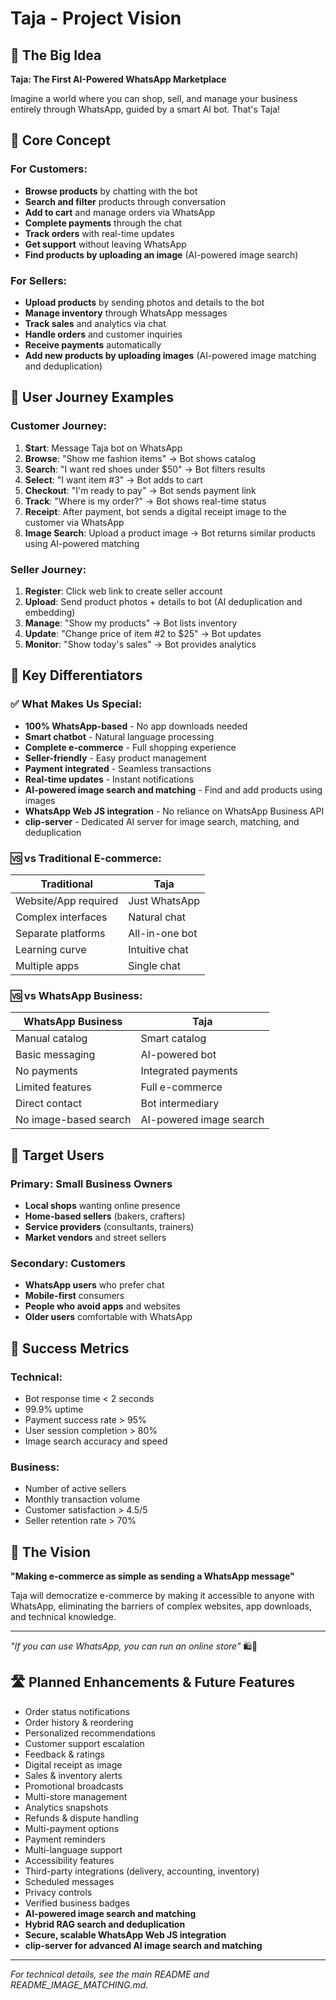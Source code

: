 # Taja - Project Vision

## 🎯 The Big Idea

**Taja: The First AI-Powered WhatsApp Marketplace**

Imagine a world where you can shop, sell, and manage your business entirely through WhatsApp, guided by a smart AI bot. That's Taja!

## 🚀 Core Concept

### For Customers:
- **Browse products** by chatting with the bot
- **Search and filter** products through conversation
- **Add to cart** and manage orders via WhatsApp
- **Complete payments** through the chat
- **Track orders** with real-time updates
- **Get support** without leaving WhatsApp
- **Find products by uploading an image** (AI-powered image search)

### For Sellers:
- **Upload products** by sending photos and details to the bot
- **Manage inventory** through WhatsApp messages
- **Track sales** and analytics via chat
- **Handle orders** and customer inquiries
- **Receive payments** automatically
- **Add new products by uploading images** (AI-powered image matching and deduplication)

## 🔄 User Journey Examples

### Customer Journey:
1. **Start**: Message Taja bot on WhatsApp
2. **Browse**: "Show me fashion items" → Bot shows catalog
3. **Search**: "I want red shoes under $50" → Bot filters results
4. **Select**: "I want item #3" → Bot adds to cart
5. **Checkout**: "I'm ready to pay" → Bot sends payment link
6. **Track**: "Where is my order?" → Bot shows real-time status
7. **Receipt**: After payment, bot sends a digital receipt image to the customer via WhatsApp
8. **Image Search**: Upload a product image → Bot returns similar products using AI-powered matching

### Seller Journey:
1. **Register**: Click web link to create seller account
2. **Upload**: Send product photos + details to bot (AI deduplication and embedding)
3. **Manage**: "Show my products" → Bot lists inventory
4. **Update**: "Change price of item #2 to $25" → Bot updates
5. **Monitor**: "Show today's sales" → Bot provides analytics

## 🎪 Key Differentiators

### ✅ What Makes Us Special:
- **100% WhatsApp-based** - No app downloads needed
- **Smart chatbot** - Natural language processing
- **Complete e-commerce** - Full shopping experience
- **Seller-friendly** - Easy product management
- **Payment integrated** - Seamless transactions
- **Real-time updates** - Instant notifications
- **AI-powered image search and matching** - Find and add products using images
- **WhatsApp Web JS integration** - No reliance on WhatsApp Business API
- **clip-server** - Dedicated AI server for image search, matching, and deduplication

### 🆚 vs Traditional E-commerce:
| Traditional | Taja |
|-------------|----------------|
| Website/App required | Just WhatsApp |
| Complex interfaces | Natural chat |
| Separate platforms | All-in-one bot |
| Learning curve | Intuitive chat |
| Multiple apps | Single chat |

### 🆚 vs WhatsApp Business:
| WhatsApp Business | Taja |
|-------------------|----------------|
| Manual catalog | Smart catalog |
| Basic messaging | AI-powered bot |
| No payments | Integrated payments |
| Limited features | Full e-commerce |
| Direct contact | Bot intermediary |
| No image-based search | AI-powered image search |

## 🎯 Target Users

### Primary: Small Business Owners
- **Local shops** wanting online presence
- **Home-based sellers** (bakers, crafters)
- **Service providers** (consultants, trainers)
- **Market vendors** and street sellers

### Secondary: Customers
- **WhatsApp users** who prefer chat
- **Mobile-first** consumers
- **People who avoid apps** and websites
- **Older users** comfortable with WhatsApp

## 🚀 Success Metrics

### Technical:
- Bot response time < 2 seconds
- 99.9% uptime
- Payment success rate > 95%
- User session completion > 80%
- Image search accuracy and speed

### Business:
- Number of active sellers
- Monthly transaction volume
- Customer satisfaction > 4.5/5
- Seller retention rate > 70%

## 🎪 The Vision

**"Making e-commerce as simple as sending a WhatsApp message"**

Taja will democratize e-commerce by making it accessible to anyone with WhatsApp, eliminating the barriers of complex websites, app downloads, and technical knowledge.

---

*"If you can use WhatsApp, you can run an online store"* 🛍️📱 

## 🛣️ Planned Enhancements & Future Features
- Order status notifications
- Order history & reordering
- Personalized recommendations
- Customer support escalation
- Feedback & ratings
- Digital receipt as image
- Sales & inventory alerts
- Promotional broadcasts
- Multi-store management
- Analytics snapshots
- Refunds & dispute handling
- Multi-payment options
- Payment reminders
- Multi-language support
- Accessibility features
- Third-party integrations (delivery, accounting, inventory)
- Scheduled messages
- Privacy controls
- Verified business badges
- **AI-powered image search and matching**
- **Hybrid RAG search and deduplication**
- **Secure, scalable WhatsApp Web JS integration**
- **clip-server for advanced AI image search and matching**

---

*For technical details, see the main README and README_IMAGE_MATCHING.md.* 
